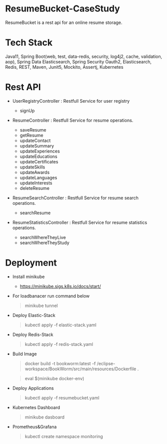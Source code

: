 # ResumeBucket-CaseStudy
ResumeBucket is a rest api for an online resume storage.

# Tech Stack

Java11, Spring Boot(web, test, data-redis, security, log4j2, cache, validation, aop), Spring Data Elasticsearch, Spring Security Oauth2, Elasticsearch, Redis, REST, Maven, Junit5, Mockito, Assertj, Kubernetes

# Rest API

- UserRegistryController : Restfull Service for user registry
  - signUp

- ResumeController : Restfull Service for resume operations.
  - saveResume
  - getResume 
  - updateContact 
  - updateSummary
  - updateExperiences
  - updateEducations
  - updateCertificates
  - updateSkills
  - updateAwards
  - updateLanguages
  - updateInterests
  - deleteResume

- ResumeSearchController : Restfull Service for resume search operations.
  - searchResume

- ResumeStatisticsController : Restfull Service for resume statistics operations.
  - searchWhereTheyLive
  - searchWhereTheyStudy

# Deployment

- Install minikube
  - https://minikube.sigs.k8s.io/docs/start/

- For loadbanacer run command below
  > minikube tunnel
  
- Deploy Elastic-Stack
  >kubectl apply -f elastic-stack.yaml

- Deploy Redis-Stack
  >kubectl apply -f redis-stack.yaml
   
- Build Image
  > docker build -t bookworm:latest -f /eclipse-workspace/BookWorm/src/main/resources/Dockerfile .
  
  > eval $(minikube docker-env)
  
- Deploy Applications
  > kubectl apply -f resumebucket.yaml
  
- Kubernetes Dashboard
  > minikube dasboard
  
- Prometheus&Grafana
  > kubectl create namespace monitoring
